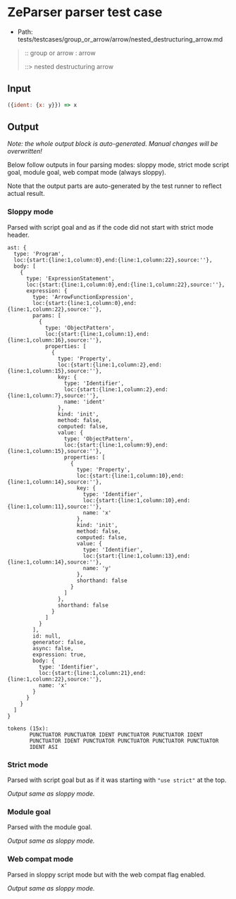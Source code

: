 # ZeParser parser test case

- Path: tests/testcases/group_or_arrow/arrow/nested_destructuring_arrow.md

> :: group or arrow : arrow
>
> ::> nested destructuring arrow

## Input

`````js
({ident: {x: y}}) => x
`````

## Output

_Note: the whole output block is auto-generated. Manual changes will be overwritten!_

Below follow outputs in four parsing modes: sloppy mode, strict mode script goal, module goal, web compat mode (always sloppy).

Note that the output parts are auto-generated by the test runner to reflect actual result.

### Sloppy mode

Parsed with script goal and as if the code did not start with strict mode header.

`````
ast: {
  type: 'Program',
  loc:{start:{line:1,column:0},end:{line:1,column:22},source:''},
  body: [
    {
      type: 'ExpressionStatement',
      loc:{start:{line:1,column:0},end:{line:1,column:22},source:''},
      expression: {
        type: 'ArrowFunctionExpression',
        loc:{start:{line:1,column:0},end:{line:1,column:22},source:''},
        params: [
          {
            type: 'ObjectPattern',
            loc:{start:{line:1,column:1},end:{line:1,column:16},source:''},
            properties: [
              {
                type: 'Property',
                loc:{start:{line:1,column:2},end:{line:1,column:15},source:''},
                key: {
                  type: 'Identifier',
                  loc:{start:{line:1,column:2},end:{line:1,column:7},source:''},
                  name: 'ident'
                },
                kind: 'init',
                method: false,
                computed: false,
                value: {
                  type: 'ObjectPattern',
                  loc:{start:{line:1,column:9},end:{line:1,column:15},source:''},
                  properties: [
                    {
                      type: 'Property',
                      loc:{start:{line:1,column:10},end:{line:1,column:14},source:''},
                      key: {
                        type: 'Identifier',
                        loc:{start:{line:1,column:10},end:{line:1,column:11},source:''},
                        name: 'x'
                      },
                      kind: 'init',
                      method: false,
                      computed: false,
                      value: {
                        type: 'Identifier',
                        loc:{start:{line:1,column:13},end:{line:1,column:14},source:''},
                        name: 'y'
                      },
                      shorthand: false
                    }
                  ]
                },
                shorthand: false
              }
            ]
          }
        ],
        id: null,
        generator: false,
        async: false,
        expression: true,
        body: {
          type: 'Identifier',
          loc:{start:{line:1,column:21},end:{line:1,column:22},source:''},
          name: 'x'
        }
      }
    }
  ]
}

tokens (15x):
       PUNCTUATOR PUNCTUATOR IDENT PUNCTUATOR PUNCTUATOR IDENT
       PUNCTUATOR IDENT PUNCTUATOR PUNCTUATOR PUNCTUATOR PUNCTUATOR
       IDENT ASI
`````

### Strict mode

Parsed with script goal but as if it was starting with `"use strict"` at the top.

_Output same as sloppy mode._

### Module goal

Parsed with the module goal.

_Output same as sloppy mode._

### Web compat mode

Parsed in sloppy script mode but with the web compat flag enabled.

_Output same as sloppy mode._

